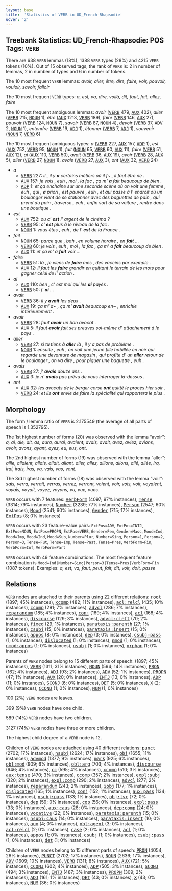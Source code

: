 ```yaml
---
layout: base
title:  'Statistics of VERB in UD_French-Rhapsodie'
udver: '2'
---
```


## Treebank Statistics: UD_French-Rhapsodie: POS Tags: `VERB`

There are 638 `VERB` lemmas (18%), 1388 `VERB` types (28%) and 4215 `VERB` tokens (10%).
Out of 15 observed tags, the rank of `VERB` is: 2 in number of lemmas, 2 in number of types and 6 in number of tokens.

The 10 most frequent `VERB` lemmas: <em>avoir, aller, être, dire, faire, voir, pouvoir, vouloir, savoir, falloir</em>

The 10 most frequent `VERB` types:  <em>a, est, va, dire, voilà, dit, faut, fait, allez, faire</em>

The 10 most frequent ambiguous lemmas: <em>avoir</em> (<tt><a href="fr_rhapsodie-pos-VERB.html">VERB</a></tt> 479, <tt><a href="fr_rhapsodie-pos-AUX.html">AUX</a></tt> 402), <em>aller</em> (<tt><a href="fr_rhapsodie-pos-VERB.html">VERB</a></tt> 215, <tt><a href="fr_rhapsodie-pos-NOUN.html">NOUN</a></tt> 1), <em>être</em> (<tt><a href="fr_rhapsodie-pos-AUX.html">AUX</a></tt> 1213, <tt><a href="fr_rhapsodie-pos-VERB.html">VERB</a></tt> 189), <em>faire</em> (<tt><a href="fr_rhapsodie-pos-VERB.html">VERB</a></tt> 146, <tt><a href="fr_rhapsodie-pos-AUX.html">AUX</a></tt> 27), <em>pouvoir</em> (<tt><a href="fr_rhapsodie-pos-VERB.html">VERB</a></tt> 124, <tt><a href="fr_rhapsodie-pos-NOUN.html">NOUN</a></tt> 7), <em>savoir</em> (<tt><a href="fr_rhapsodie-pos-VERB.html">VERB</a></tt> 87, <tt><a href="fr_rhapsodie-pos-NOUN.html">NOUN</a></tt> 4), <em>devoir</em> (<tt><a href="fr_rhapsodie-pos-VERB.html">VERB</a></tt> 37, <tt><a href="fr_rhapsodie-pos-ADV.html">ADV</a></tt> 2, <tt><a href="fr_rhapsodie-pos-NOUN.html">NOUN</a></tt> 1), <em>entendre</em> (<tt><a href="fr_rhapsodie-pos-VERB.html">VERB</a></tt> 19, <tt><a href="fr_rhapsodie-pos-ADJ.html">ADJ</a></tt> 1), <em>étonner</em> (<tt><a href="fr_rhapsodie-pos-VERB.html">VERB</a></tt> 7, <tt><a href="fr_rhapsodie-pos-ADJ.html">ADJ</a></tt> 1), <em>souvenir</em> (<tt><a href="fr_rhapsodie-pos-NOUN.html">NOUN</a></tt> 7, <tt><a href="fr_rhapsodie-pos-VERB.html">VERB</a></tt> 6)

The 10 most frequent ambiguous types:  <em>a</em> (<tt><a href="fr_rhapsodie-pos-VERB.html">VERB</a></tt> 227, <tt><a href="fr_rhapsodie-pos-AUX.html">AUX</a></tt> 157, <tt><a href="fr_rhapsodie-pos-ADP.html">ADP</a></tt> 1), <em>est</em> (<tt><a href="fr_rhapsodie-pos-AUX.html">AUX</a></tt> 752, <tt><a href="fr_rhapsodie-pos-VERB.html">VERB</a></tt> 95, <tt><a href="fr_rhapsodie-pos-NOUN.html">NOUN</a></tt> 1), <em>fait</em> (<tt><a href="fr_rhapsodie-pos-NOUN.html">NOUN</a></tt> 65, <tt><a href="fr_rhapsodie-pos-VERB.html">VERB</a></tt> 60, <tt><a href="fr_rhapsodie-pos-AUX.html">AUX</a></tt> 11), <em>faire</em> (<tt><a href="fr_rhapsodie-pos-VERB.html">VERB</a></tt> 51, <tt><a href="fr_rhapsodie-pos-AUX.html">AUX</a></tt> 12), <em>ai</em> (<tt><a href="fr_rhapsodie-pos-AUX.html">AUX</a></tt> 110, <tt><a href="fr_rhapsodie-pos-VERB.html">VERB</a></tt> 50), <em>avait</em> (<tt><a href="fr_rhapsodie-pos-VERB.html">VERB</a></tt> 36, <tt><a href="fr_rhapsodie-pos-AUX.html">AUX</a></tt> 19), <em>avoir</em> (<tt><a href="fr_rhapsodie-pos-VERB.html">VERB</a></tt> 28, <tt><a href="fr_rhapsodie-pos-AUX.html">AUX</a></tt> 5), <em>aller</em> (<tt><a href="fr_rhapsodie-pos-VERB.html">VERB</a></tt> 27, <tt><a href="fr_rhapsodie-pos-NOUN.html">NOUN</a></tt> 1), <em>avais</em> (<tt><a href="fr_rhapsodie-pos-VERB.html">VERB</a></tt> 27, <tt><a href="fr_rhapsodie-pos-AUX.html">AUX</a></tt> 3), <em>ont</em> (<tt><a href="fr_rhapsodie-pos-AUX.html">AUX</a></tt> 32, <tt><a href="fr_rhapsodie-pos-VERB.html">VERB</a></tt> 24)


* <em>a</em>
  * <tt><a href="fr_rhapsodie-pos-VERB.html">VERB</a></tt> 227: <em>il , il y <b>a</b> certains métiers où il f~ , il faut être né .</em>
  * <tt><a href="fr_rhapsodie-pos-AUX.html">AUX</a></tt> 157: <em>je vois , euh , moi , la fac , ça m' <b>a</b> fait beaucoup de bien .</em>
  * <tt><a href="fr_rhapsodie-pos-ADP.html">ADP</a></tt> 1: <em>et ça enchaîne sur une seconde scène où on voit une femme , euh , qui , <b>a</b> priori , est pauvre , euh , et qui passe à l' endroit où un boulanger vient de se stationner avec des baguettes de pain , qui prend du pain , traverse , euh , enfin sort de sa voiture , rentre dans une boutique .</em>
* <em>est</em>
  * <tt><a href="fr_rhapsodie-pos-AUX.html">AUX</a></tt> 752: <em>ou c' <b>est</b> l' argent de le cinéma ?</em>
  * <tt><a href="fr_rhapsodie-pos-VERB.html">VERB</a></tt> 95: <em>c' <b>est</b> plus à le niveau de la fac .</em>
  * <tt><a href="fr_rhapsodie-pos-NOUN.html">NOUN</a></tt> 1: <em>vous êtes , euh , de l' <b>est</b> de la France .</em>
* <em>fait</em>
  * <tt><a href="fr_rhapsodie-pos-NOUN.html">NOUN</a></tt> 65: <em>parce que , bah , en volume horaire , en <b>fait</b> …</em>
  * <tt><a href="fr_rhapsodie-pos-VERB.html">VERB</a></tt> 60: <em>je vois , euh , moi , la fac , ça m' a <b>fait</b> beaucoup de bien .</em>
  * <tt><a href="fr_rhapsodie-pos-AUX.html">AUX</a></tt> 11: <em>et ça m' a <b>fait</b> voir …</em>
* <em>faire</em>
  * <tt><a href="fr_rhapsodie-pos-VERB.html">VERB</a></tt> 51: <em>là , je viens de <b>faire</b> mes , des vaccins par exemple .</em>
  * <tt><a href="fr_rhapsodie-pos-AUX.html">AUX</a></tt> 12: <em>il faut les <b>faire</b> grandir en quittant le terrain de les mots pour gagner celui de l' action .</em>
* <em>ai</em>
  * <tt><a href="fr_rhapsodie-pos-AUX.html">AUX</a></tt> 110: <em>ben , c' est moi qui les <b>ai</b> payés .</em>
  * <tt><a href="fr_rhapsodie-pos-VERB.html">VERB</a></tt> 50: <em>j' <b>ai</b> …</em>
* <em>avait</em>
  * <tt><a href="fr_rhapsodie-pos-VERB.html">VERB</a></tt> 36: <em>il y <b>avait</b> les deux .</em>
  * <tt><a href="fr_rhapsodie-pos-AUX.html">AUX</a></tt> 19: <em>ça m' a~ , ça m' <b>avait</b> beaucoup en~ , enrichie intérieurement .</em>
* <em>avoir</em>
  * <tt><a href="fr_rhapsodie-pos-VERB.html">VERB</a></tt> 28: <em>faut <b>avoir</b> un bon avocat .</em>
  * <tt><a href="fr_rhapsodie-pos-AUX.html">AUX</a></tt> 5: <em>il faut <b>avoir</b> fait ses preuves soi-même d' attachement à le pays .</em>
* <em>aller</em>
  * <tt><a href="fr_rhapsodie-pos-VERB.html">VERB</a></tt> 27: <em>si tu tiens à <b>aller</b> là , il y a pas de problème .</em>
  * <tt><a href="fr_rhapsodie-pos-NOUN.html">NOUN</a></tt> 1: <em>ensuite , euh , on voit une jeune fille habillée en noir qui regarde une devanture de magasin , qui profite d' un <b>aller</b> retour de le boulanger , on va dire , pour piquer une baguette , euh .</em>
* <em>avais</em>
  * <tt><a href="fr_rhapsodie-pos-VERB.html">VERB</a></tt> 27: <em>j' <b>avais</b> douze ans .</em>
  * <tt><a href="fr_rhapsodie-pos-AUX.html">AUX</a></tt> 3: <em>je n' <b>avais</b> pas prévu de vous interroger là-dessus .</em>
* <em>ont</em>
  * <tt><a href="fr_rhapsodie-pos-AUX.html">AUX</a></tt> 32: <em>les avocats de le berger corse <b>ont</b> quitté le procès hier soir .</em>
  * <tt><a href="fr_rhapsodie-pos-VERB.html">VERB</a></tt> 24: <em>et ils <b>ont</b> envie de faire la spécialité qui rapportera le plus .</em>

## Morphology

The form / lemma ratio of `VERB` is 2.175549 (the average of all parts of speech is 1.352795).

The 1st highest number of forms (20) was observed with the lemma “avoir”: <em>a, ai, aie, ait, as, aura, aurai, avaient, avais, avait, avez, aviez, avions, avoir, avons, ayant, ayez, eu, eus, ont</em>.

The 2nd highest number of forms (19) was observed with the lemma “aller”: <em>aille, allaient, allais, allait, allant, aller, allez, allions, allons, allé, allée, ira, irai, irais, iras, va, vais, vas, vont</em>.

The 3rd highest number of forms (18) was observed with the lemma “voir”: <em>sais, verra, verrait, verras, verrez, verront, voient, voir, vois, voit, voyaient, voyais, voyait, voyez, voyons, vu, vue, vues</em>.

`VERB` occurs with 7 features: <tt><a href="fr_rhapsodie-feat-VerbForm.html">VerbForm</a></tt> (4097; 97% instances), <tt><a href="fr_rhapsodie-feat-Tense.html">Tense</a></tt> (3314; 79% instances), <tt><a href="fr_rhapsodie-feat-Number.html">Number</a></tt> (3239; 77% instances), <tt><a href="fr_rhapsodie-feat-Person.html">Person</a></tt> (2547; 60% instances), <tt><a href="fr_rhapsodie-feat-Mood.html">Mood</a></tt> (2541; 60% instances), <tt><a href="fr_rhapsodie-feat-Gender.html">Gender</a></tt> (715; 17% instances), <tt><a href="fr_rhapsodie-feat-ExtPos.html">ExtPos</a></tt> (8; 0% instances)

`VERB` occurs with 23 feature-value pairs: `ExtPos=ADV`, `ExtPos=INTJ`, `ExtPos=NOUN`, `ExtPos=PROPN`, `ExtPos=VERB`, `Gender=Fem`, `Gender=Masc`, `Mood=Cnd`, `Mood=Imp`, `Mood=Ind`, `Mood=Sub`, `Number=Plur`, `Number=Sing`, `Person=1`, `Person=2`, `Person=3`, `Tense=Fut`, `Tense=Imp`, `Tense=Past`, `Tense=Pres`, `VerbForm=Fin`, `VerbForm=Inf`, `VerbForm=Part`

`VERB` occurs with 49 feature combinations.
The most frequent feature combination is `Mood=Ind|Number=Sing|Person=3|Tense=Pres|VerbForm=Fin` (1087 tokens).
Examples: <em>a, est, va, faut, peut, fait, dit, voit, doit, passe</em>


## Relations

`VERB` nodes are attached to their parents using 22 different relations: <tt><a href="fr_rhapsodie-dep-root.html">root</a></tt> (1897; 45% instances), <tt><a href="fr_rhapsodie-dep-xcomp.html">xcomp</a></tt> (482; 11% instances), <tt><a href="fr_rhapsodie-dep-acl-relcl.html">acl:relcl</a></tt> (435; 10% instances), <tt><a href="fr_rhapsodie-dep-ccomp.html">ccomp</a></tt> (291; 7% instances), <tt><a href="fr_rhapsodie-dep-advcl.html">advcl</a></tt> (286; 7% instances), <tt><a href="fr_rhapsodie-dep-reparandum.html">reparandum</a></tt> (185; 4% instances), <tt><a href="fr_rhapsodie-dep-conj.html">conj</a></tt> (169; 4% instances), <tt><a href="fr_rhapsodie-dep-acl.html">acl</a></tt> (168; 4% instances), <tt><a href="fr_rhapsodie-dep-discourse.html">discourse</a></tt> (129; 3% instances), <tt><a href="fr_rhapsodie-dep-advcl-cleft.html">advcl:cleft</a></tt> (70; 2% instances), <tt><a href="fr_rhapsodie-dep-fixed.html">fixed</a></tt> (29; 1% instances), <tt><a href="fr_rhapsodie-dep-parataxis-parenth.html">parataxis:parenth</a></tt> (27; 1% instances), <tt><a href="fr_rhapsodie-dep-csubj.html">csubj</a></tt> (15; 0% instances), <tt><a href="fr_rhapsodie-dep-parataxis-insert.html">parataxis:insert</a></tt> (15; 0% instances), <tt><a href="fr_rhapsodie-dep-appos.html">appos</a></tt> (8; 0% instances), <tt><a href="fr_rhapsodie-dep-dep.html">dep</a></tt> (3; 0% instances), <tt><a href="fr_rhapsodie-dep-csubj-pass.html">csubj:pass</a></tt> (1; 0% instances), <tt><a href="fr_rhapsodie-dep-dislocated.html">dislocated</a></tt> (1; 0% instances), <tt><a href="fr_rhapsodie-dep-nmod.html">nmod</a></tt> (1; 0% instances), <tt><a href="fr_rhapsodie-dep-nmod-appos.html">nmod:appos</a></tt> (1; 0% instances), <tt><a href="fr_rhapsodie-dep-nsubj.html">nsubj</a></tt> (1; 0% instances), <tt><a href="fr_rhapsodie-dep-orphan.html">orphan</a></tt> (1; 0% instances)

Parents of `VERB` nodes belong to 15 different parts of speech:  (1897; 45% instances), <tt><a href="fr_rhapsodie-pos-VERB.html">VERB</a></tt> (1311; 31% instances), <tt><a href="fr_rhapsodie-pos-NOUN.html">NOUN</a></tt> (594; 14% instances), <tt><a href="fr_rhapsodie-pos-PRON.html">PRON</a></tt> (162; 4% instances), <tt><a href="fr_rhapsodie-pos-ADJ.html">ADJ</a></tt> (93; 2% instances), <tt><a href="fr_rhapsodie-pos-ADV.html">ADV</a></tt> (52; 1% instances), <tt><a href="fr_rhapsodie-pos-PROPN.html">PROPN</a></tt> (47; 1% instances), <tt><a href="fr_rhapsodie-pos-AUX.html">AUX</a></tt> (20; 0% instances), <tt><a href="fr_rhapsodie-pos-INTJ.html">INTJ</a></tt> (13; 0% instances), <tt><a href="fr_rhapsodie-pos-ADP.html">ADP</a></tt> (11; 0% instances), <tt><a href="fr_rhapsodie-pos-SCONJ.html">SCONJ</a></tt> (6; 0% instances), <tt><a href="fr_rhapsodie-pos-DET.html">DET</a></tt> (5; 0% instances), <tt><a href="fr_rhapsodie-pos-X.html">X</a></tt> (2; 0% instances), <tt><a href="fr_rhapsodie-pos-CCONJ.html">CCONJ</a></tt> (1; 0% instances), <tt><a href="fr_rhapsodie-pos-NUM.html">NUM</a></tt> (1; 0% instances)

100 (2%) `VERB` nodes are leaves.

399 (9%) `VERB` nodes have one child.

589 (14%) `VERB` nodes have two children.

3127 (74%) `VERB` nodes have three or more children.

The highest child degree of a `VERB` node is 12.

Children of `VERB` nodes are attached using 40 different relations: <tt><a href="fr_rhapsodie-dep-punct.html">punct</a></tt> (2702; 17% instances), <tt><a href="fr_rhapsodie-dep-nsubj.html">nsubj</a></tt> (2624; 17% instances), <tt><a href="fr_rhapsodie-dep-obj.html">obj</a></tt> (1655; 11% instances), <tt><a href="fr_rhapsodie-dep-advmod.html">advmod</a></tt> (1377; 9% instances), <tt><a href="fr_rhapsodie-dep-mark.html">mark</a></tt> (925; 6% instances), <tt><a href="fr_rhapsodie-dep-obl-mod.html">obl:mod</a></tt> (909; 6% instances), <tt><a href="fr_rhapsodie-dep-obl-arg.html">obl:arg</a></tt> (703; 4% instances), <tt><a href="fr_rhapsodie-dep-discourse.html">discourse</a></tt> (646; 4% instances), <tt><a href="fr_rhapsodie-dep-cc.html">cc</a></tt> (595; 4% instances), <tt><a href="fr_rhapsodie-dep-xcomp.html">xcomp</a></tt> (510; 3% instances), <tt><a href="fr_rhapsodie-dep-aux-tense.html">aux:tense</a></tt> (470; 3% instances), <tt><a href="fr_rhapsodie-dep-ccomp.html">ccomp</a></tt> (357; 2% instances), <tt><a href="fr_rhapsodie-dep-expl-subj.html">expl:subj</a></tt> (320; 2% instances), <tt><a href="fr_rhapsodie-dep-expl-comp.html">expl:comp</a></tt> (290; 2% instances), <tt><a href="fr_rhapsodie-dep-advcl.html">advcl</a></tt> (277; 2% instances), <tt><a href="fr_rhapsodie-dep-reparandum.html">reparandum</a></tt> (243; 2% instances), <tt><a href="fr_rhapsodie-dep-iobj.html">iobj</a></tt> (177; 1% instances), <tt><a href="fr_rhapsodie-dep-dislocated.html">dislocated</a></tt> (165; 1% instances), <tt><a href="fr_rhapsodie-dep-conj.html">conj</a></tt> (152; 1% instances), <tt><a href="fr_rhapsodie-dep-aux-pass.html">aux:pass</a></tt> (134; 1% instances), <tt><a href="fr_rhapsodie-dep-nsubj-pass.html">nsubj:pass</a></tt> (133; 1% instances), <tt><a href="fr_rhapsodie-dep-obj-lvc.html">obj:lvc</a></tt> (72; 0% instances), <tt><a href="fr_rhapsodie-dep-dep.html">dep</a></tt> (59; 0% instances), <tt><a href="fr_rhapsodie-dep-cop.html">cop</a></tt> (56; 0% instances), <tt><a href="fr_rhapsodie-dep-expl-pass.html">expl:pass</a></tt> (33; 0% instances), <tt><a href="fr_rhapsodie-dep-aux-caus.html">aux:caus</a></tt> (28; 0% instances), <tt><a href="fr_rhapsodie-dep-dep-comp.html">dep:comp</a></tt> (24; 0% instances), <tt><a href="fr_rhapsodie-dep-vocative.html">vocative</a></tt> (22; 0% instances), <tt><a href="fr_rhapsodie-dep-parataxis-parenth.html">parataxis:parenth</a></tt> (15; 0% instances), <tt><a href="fr_rhapsodie-dep-nsubj-caus.html">nsubj:caus</a></tt> (14; 0% instances), <tt><a href="fr_rhapsodie-dep-parataxis-insert.html">parataxis:insert</a></tt> (10; 0% instances), <tt><a href="fr_rhapsodie-dep-aux.html">aux</a></tt> (4; 0% instances), <tt><a href="fr_rhapsodie-dep-obl-agent.html">obl:agent</a></tt> (3; 0% instances), <tt><a href="fr_rhapsodie-dep-acl-relcl.html">acl:relcl</a></tt> (2; 0% instances), <tt><a href="fr_rhapsodie-dep-case.html">case</a></tt> (2; 0% instances), <tt><a href="fr_rhapsodie-dep-acl.html">acl</a></tt> (1; 0% instances), <tt><a href="fr_rhapsodie-dep-appos.html">appos</a></tt> (1; 0% instances), <tt><a href="fr_rhapsodie-dep-csubj.html">csubj</a></tt> (1; 0% instances), <tt><a href="fr_rhapsodie-dep-csubj-pass.html">csubj:pass</a></tt> (1; 0% instances), <tt><a href="fr_rhapsodie-dep-det.html">det</a></tt> (1; 0% instances)

Children of `VERB` nodes belong to 15 different parts of speech: <tt><a href="fr_rhapsodie-pos-PRON.html">PRON</a></tt> (4054; 26% instances), <tt><a href="fr_rhapsodie-pos-PUNCT.html">PUNCT</a></tt> (2702; 17% instances), <tt><a href="fr_rhapsodie-pos-NOUN.html">NOUN</a></tt> (2636; 17% instances), <tt><a href="fr_rhapsodie-pos-ADV.html">ADV</a></tt> (1609; 10% instances), <tt><a href="fr_rhapsodie-pos-VERB.html">VERB</a></tt> (1311; 8% instances), <tt><a href="fr_rhapsodie-pos-AUX.html">AUX</a></tt> (721; 5% instances), <tt><a href="fr_rhapsodie-pos-CCONJ.html">CCONJ</a></tt> (602; 4% instances), <tt><a href="fr_rhapsodie-pos-ADP.html">ADP</a></tt> (505; 3% instances), <tt><a href="fr_rhapsodie-pos-SCONJ.html">SCONJ</a></tt> (494; 3% instances), <tt><a href="fr_rhapsodie-pos-INTJ.html">INTJ</a></tt> (487; 3% instances), <tt><a href="fr_rhapsodie-pos-PROPN.html">PROPN</a></tt> (309; 2% instances), <tt><a href="fr_rhapsodie-pos-ADJ.html">ADJ</a></tt> (161; 1% instances), <tt><a href="fr_rhapsodie-pos-DET.html">DET</a></tt> (43; 0% instances), <tt><a href="fr_rhapsodie-pos-X.html">X</a></tt> (43; 0% instances), <tt><a href="fr_rhapsodie-pos-NUM.html">NUM</a></tt> (36; 0% instances)

